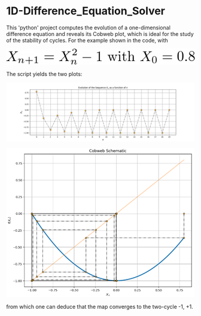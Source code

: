 # 1D-Difference_Equation_Solver
This 'python' project computes the evolution of a one-dimensional difference equation and reveals its Cobweb plot, which is ideal for the study of the stability of cycles. For the example shown in the code, with

![](./Example_Eq.png)

The script yields the two plots:

![](./Sample_Sequence.png)

![](./Cobweb.png)

from which one can deduce that the map converges to the two-cycle -1, +1.
